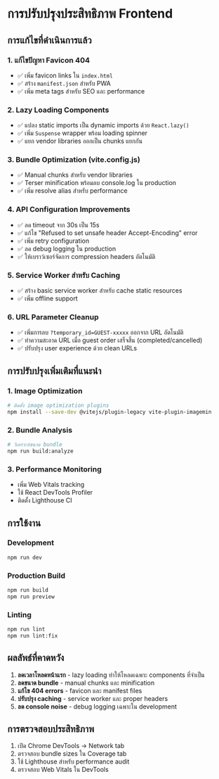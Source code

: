 # การปรับปรุงประสิทธิภาพ Frontend

## การแก้ไขที่ดำเนินการแล้ว

### 1. แก้ไขปัญหา Favicon 404
- ✅ เพิ่ม favicon links ใน `index.html`
- ✅ สร้าง `manifest.json` สำหรับ PWA
- ✅ เพิ่ม meta tags สำหรับ SEO และ performance

### 2. Lazy Loading Components
- ✅ แปลง static imports เป็น dynamic imports ด้วย `React.lazy()`
- ✅ เพิ่ม `Suspense` wrapper พร้อม loading spinner
- ✅ แยก vendor libraries ออกเป็น chunks แยกกัน

### 3. Bundle Optimization (vite.config.js)
- ✅ Manual chunks สำหรับ vendor libraries
- ✅ Terser minification พร้อมลบ console.log ใน production
- ✅ เพิ่ม resolve alias สำหรับ performance

### 4. API Configuration Improvements
- ✅ ลด timeout จาก 30s เป็น 15s
- ✅ แก้ไข "Refused to set unsafe header Accept-Encoding" error
- ✅ เพิ่ม retry configuration
- ✅ ลด debug logging ใน production
- ✅ ให้เบราว์เซอร์จัดการ compression headers อัตโนมัติ

### 5. Service Worker สำหรับ Caching
- ✅ สร้าง basic service worker สำหรับ cache static resources
- ✅ เพิ่ม offline support

### 6. URL Parameter Cleanup
- ✅ เพิ่มการลบ `?temporary_id=GUEST-xxxxx` ออกจาก URL อัตโนมัติ
- ✅ ทำความสะอาด URL เมื่อ guest order เสร็จสิ้น (completed/cancelled)
- ✅ ปรับปรุง user experience ด้วย clean URLs

## การปรับปรุงเพิ่มเติมที่แนะนำ

### 1. Image Optimization
```bash
# ติดตั้ง image optimization plugins
npm install --save-dev @vitejs/plugin-legacy vite-plugin-imagemin
```

### 2. Bundle Analysis
```bash
# วิเคราะห์ขนาด bundle
npm run build:analyze
```

### 3. Performance Monitoring
- เพิ่ม Web Vitals tracking
- ใช้ React DevTools Profiler
- ติดตั้ง Lighthouse CI

## การใช้งาน

### Development
```bash
npm run dev
```

### Production Build
```bash
npm run build
npm run preview
```

### Linting
```bash
npm run lint
npm run lint:fix
```

## ผลลัพธ์ที่คาดหวัง

1. **ลดเวลาโหลดหน้าแรก** - lazy loading ทำให้โหลดเฉพาะ components ที่จำเป็น
2. **ลดขนาด bundle** - manual chunks และ minification
3. **แก้ไข 404 errors** - favicon และ manifest files
4. **ปรับปรุง caching** - service worker และ proper headers
5. **ลด console noise** - debug logging เฉพาะใน development

## การตรวจสอบประสิทธิภาพ

1. เปิด Chrome DevTools → Network tab
2. ตรวจสอบ bundle sizes ใน Coverage tab
3. ใช้ Lighthouse สำหรับ performance audit
4. ตรวจสอบ Web Vitals ใน DevTools
